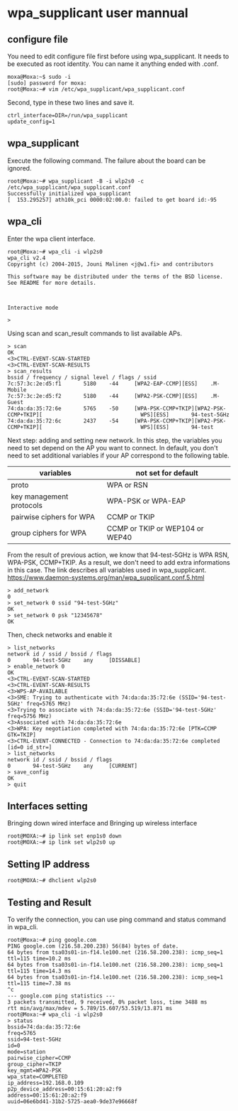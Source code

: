 wpa_supplicant user mannual
===========================


configure file
--------------
You need to edit configure file first before using wpa_supplicant. It needs to be executed as root identity. You can name it anything ended with .conf.
```text
moxa@Moxa:~$ sudo -i
[sudo] password for moxa: 
root@Moxa:~# vim /etc/wpa_supplicant/wpa_supplicant.conf 
```

Second, type in these two lines and save it.
```text
ctrl_interface=DIR=/run/wpa_supplicant
update_config=1
```


wpa_supplicant
--------------
Execute the following command. The failure about the board can be ignored.
```text
root@Moxa:~# wpa_supplicant -B -i wlp2s0 -c /etc/wpa_supplicant/wpa_supplicant.conf
Successfully initialized wpa_supplicant
[  153.295257] ath10k_pci 0000:02:00.0: failed to get board id:-95
```

wpa_cli
-------
Enter the wpa client interface.
```text
root@Moxa:~# wpa_cli -i wlp2s0
wpa_cli v2.4
Copyright (c) 2004-2015, Jouni Malinen <j@w1.fi> and contributors

This software may be distributed under the terms of the BSD license.
See README for more details.



Interactive mode

>
```

Using scan and scan_result commands to list available APs.
```text
> scan
OK
<3>CTRL-EVENT-SCAN-STARTED
<3>CTRL-EVENT-SCAN-RESULTS
> scan_results
bssid / frequency / signal level / flags / ssid
7c:57:3c:2e:d5:f1       5180    -44     [WPA2-EAP-CCMP][ESS]    .M-Mobile
7c:57:3c:2e:d5:f2       5180    -44     [WPA2-PSK-CCMP][ESS]    .M-Guest
74:da:da:35:72:6e       5765    -50     [WPA-PSK-CCMP+TKIP][WPA2-PSK-CCMP+TKIP][                               WPS][ESS]       94-test-5GHz
74:da:da:35:72:6c       2437    -54     [WPA-PSK-CCMP+TKIP][WPA2-PSK-CCMP+TKIP][                               WPS][ESS]       94-test
```

Next step: adding and setting new network. In this step, the variables you need to set depend on the AP you want to connect. In default, you don't need to set additional variables if your AP correspond to the following table.

| variables | not set for default |
| --- | ------------------- |
| proto | WPA or RSN |
| key management protocols | WPA-PSK or WPA-EAP |
| pairwise ciphers for WPA | CCMP or TKIP |
| group ciphers for WPA  | CCMP or TKIP or WEP104 or WEP40 |

From the result of previous action, we know that 94-test-5GHz is WPA RSN, WPA-PSK, CCMP+TKIP. As a result, we don't need to add extra informations in this case.
The link describes all variables used in wpa_supplicant.
https://www.daemon-systems.org/man/wpa_supplicant.conf.5.html
```text
> add_network
0
> set_network 0 ssid "94-test-5GHz"
OK
> set_network 0 psk "12345678"
OK
```

Then, check networks and enable it
```text
> list_networks
network id / ssid / bssid / flags
0       94-test-5GHz    any     [DISSABLE]
> enable_network 0
OK
<3>CTRL-EVENT-SCAN-STARTED
<3>CTRL-EVENT-SCAN-RESULTS
<3>WPS-AP-AVAILABLE
<3>SME: Trying to authenticate with 74:da:da:35:72:6e (SSID='94-test-5GHz' freq=5765 MHz)
<3>Trying to associate with 74:da:da:35:72:6e (SSID='94-test-5GHz' freq=5756 MHz)
<3>Associated with 74:da:da:35:72:6e
<3>WPA: Key negotiation completed with 74:da:da:35:72:6e [PTK=CCMP GTK=TKIP]
<3>CTRL-EVENT-CONNECTED - Connection to 74:da:da:35:72:6e completed [id=0 id_str=]
> list_networks
network id / ssid / bssid / flags
0       94-test-5GHz    any     [CURRENT]
> save_config
OK
> quit
```


Interfaces setting
------------------
Bringing down wired interface and Bringing up wireless interface
```text
root@MOXA:~# ip link set enp1s0 down
root@MOXA:~# ip link set wlp2s0 up
```


Setting IP address
------------------
```text
root@MOXA:~# dhclient wlp2s0
```


Testing and Result
------------------
To verify the connection, you can use ping command and status command in wpa_cli.
```text
root@Moxa:~# ping google.com
PING google.com (216.58.200.238) 56(84) bytes of date.
64 bytes from tsa03s01-in-f14.le100.net (216.58.200.238): icmp_seq=1 ttl=115 time=10.2 ms 
64 bytes from tsa03s01-in-f14.le100.net (216.58.200.238): icmp_seq=1 ttl=115 time=14.3 ms 
64 bytes from tsa03s01-in-f14.le100.net (216.58.200.238): icmp_seq=1 ttl=115 time=7.38 ms 
^c
--- google.com ping statistics ---
3 packets transmitted, 9 received, 0% packet loss, time 3488 ms
rtt min/avg/max/mdev = 5.789/15.607/53.519/13.871 ms
root@Moxa:~# wpa_cli -i wlp2s0
> status
bssid=74:da:da:35:72:6e
freq=5765
ssid=94-test-5GHz
id=0
mode=station
pairwise_cipher=CCMP
group_cipher=TKIP
key_mgmt=WPA2-PSK
wpa_state=COMPLETED
ip_address=192.168.0.109
p2p_device_address=00:15:61:20:a2:f9
address=00:15:61:20:a2:f9
uuid=06e6bd41-31b2-5725-aea0-9de37e96668f
```
